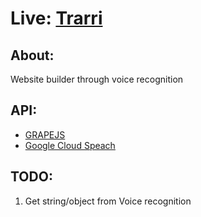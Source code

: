 # Live: [Trarri](https://anbellouzi.github.io/trarri-shoes/)

## About:
  Website builder through voice recognition

## API:
  - [GRAPEJS](https://grapesjs.com)
  - [Google Cloud Speach](https://cloud.google.com/speech-to-text)

## TODO:
  1. Get string/object from Voice recognition
